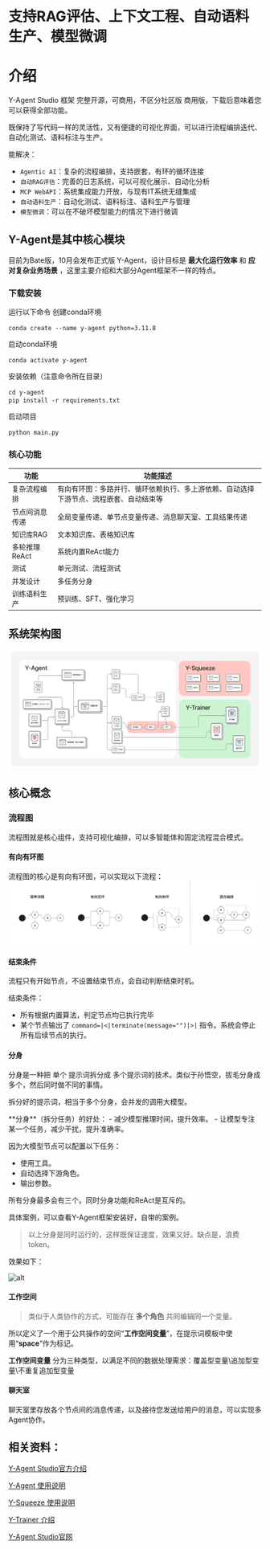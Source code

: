 # 支持RAG评估、上下文工程、自动语料生产、模型微调
# 介绍
Y-Agent Studio 框架 完整开源，可商用，不区分社区版 商用版，下载后意味着您可以获得全部功能。

既保持了写代码一样的灵活性，又有便捷的可视化界面，可以进行流程编排迭代、自动化测试、语料标注与生产。

能解决：

- `Agentic AI`：复杂的流程编排，支持嵌套，有环的循环连接
- `自动RAG评估`：完善的日志系统，可以可视化展示、自动化分析
- `MCP WebAPI`：系统集成能力开放，与现有IT系统无缝集成
- `自动语料生产`：自动化测试、语料标注、语料生产与管理
- `模型微调`：可以在不破坏模型能力的情况下进行微调


## Y-Agent是其中核心模块
目前为Bate版，10月会发布正式版
Y-Agent，设计目标是 **最大化运行效率** 和 **应对复杂业务场景** ，这里主要介绍和大部分Agent框架不一样的特点。

### 下载安装

运行以下命令
创建conda环境
```
conda create --name y-agent python=3.11.8
```

启动conda环境
```
conda activate y-agent
```

安装依赖（注意命令所在目录）
```
cd y-agent
pip install -r requirements.txt
```
启动项目
```
python main.py
```
### 核心功能

| 功能         | 功能描述                                                                 |
|------------------|--------------------------------------------------------------------------|
| 复杂流程编排     | 有向有环图：多路并行、循环依赖执行、多上游依赖、自动选择下游节点、流程嵌套、自动结束等 |
| 节点间消息传递   | 全局变量传递、单节点变量传递、消息聊天室、工具结果传递                             |
| 知识库RAG        | 文本知识库、表格知识库                                                           |
| 多轮推理ReAct    |  系统内置ReAct能力                                                 |
| 测试             | 单元测试、流程测试                                                             |
| 并发设计         | 多任务分身                                                                 |
| 训练语料生产     | 预训练、SFT、强化学习                                                          |


## 系统架构图
![](system_architecture.webp)


## 核心概念
### 流程图
流程图就是核心组件，支持可视化编排，可以多智能体和固定流程混合模式。
#### 有向有环图
流程图的核心是有向有环图，可以实现以下流程：
![](flow_chart.webp)


#### 结束条件
流程只有开始节点，不设置结束节点，会自动判断结束时机。

结束条件：
- 所有根据内置算法，判定节点均已执行完毕
- 某个节点输出了 `command=|<|terminate(message="")|>|` 指令。系统会停止所有后续节点的执行。
#### 分身


分身是一种把 单个 提示词拆分成 多个提示词的技术。类似于孙悟空，拔毛分身成多个，然后同时做不同的事情。

拆分好的提示词，相当于多个分身，会并发的调用大模型。

<Callout type="info"> 
**分身**（拆分任务）的好处：
- 减少模型推理时间，提升效率。
- 让模型专注某一个任务，减少干扰，提升准确率。
</Callout>

因为大模型节点可以配置以下任务：
- 使用工具。
- 自动选择下游角色。
- 输出参数。

所有分身最多会有三个。同时分身功能和ReAct是互斥的。

具体案例，可以查看Y-Agent框架安装好，自带的案例。
> 以上分身是同时运行的，这样既保证速度，效果又好。缺点是，浪费token。

效果如下：

![alt](demo-bilocation.gif)
#### 工作空间


> 类似于人类协作的方式，可能存在 **多个角色** 共同编辑同一个变量。

所以定义了一个用于公共操作的空间“**工作空间变量**”，在提示词模板中使用“**space**”作为标记。


**工作空间变量** 分为三种类型，以满足不同的数据处理需求：覆盖型变量\追加型变量\不重复追加型变量

#### 聊天室

聊天室里存放各个节点间的消息传递，以及接待您发送给用户的消息，可以实现多Agent协作。


## 相关资料：

[Y-Agent Studio官方介绍](http://112.126.109.80/docs)

[Y-Agent 使用说明](http://112.126.109.80/docs/y-agent/quick_start)

[Y-Squeeze 使用说明](http://112.126.109.80/docs/y-squeeze/introduction)

[Y-Trainer 介绍](http://112.126.109.80/docs/y-trainer/introduction)

[Y-Agent Studio官网](http://112.126.109.80)


